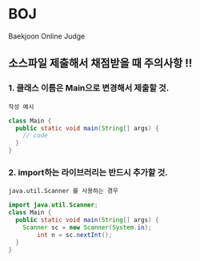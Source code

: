 # BOJ
Baekjoon Online Judge

## 소스파일 제출해서 채점받을 때 주의사항 !!  

### 1. 클래스 이름은 Main으로 변경해서 제출할 것.
`작성 예시`
``` Java
class Main {
  public static void main(String[] args) {
    // code
  }
}
```

### 2. import하는 라이브러리는 반드시 추가할 것.

`java.util.Scanner 를 사용하는 경우`

``` Java
import java.util.Scanner;
class Main {
  public static void main(String[] args) {
    Scanner sc = new Scanner(System.in);
		int n = sc.nextInt();
  }
}
```
